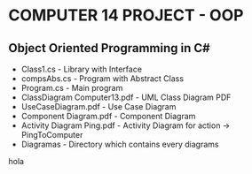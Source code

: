 # COMPUTER 14 PROJECT - OOP

## Object Oriented Programming in C#

* Class1.cs - Library with Interface
* compsAbs.cs - Program with Abstract Class
* Program.cs - Main program
* ClassDiagram Computer13.pdf - UML Class Diagram PDF
* UseCaseDiagram.pdf - Use Case Diagram 
* Component Diagram.pdf - Component Diagram
* Activity Diagram Ping.pdf - Activity Diagram for action -> PingToComputer
* Diagramas - Directory which contains every diagrams

hola
